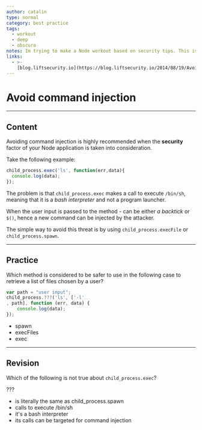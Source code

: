 ```yaml
---
author: catalin
type: normal
category: best practice
tags:
  - workout
  - deep
  - obscura
notes: Im trying to make a Node workout based on security tips. This is one of them.
links:
  - >-
    [blog.liftsecurity.io](https://blog.liftsecurity.io/2014/08/19/Avoid-Command-Injection-Node.js){website}
---
```


# Avoid command injection


---

## Content

Avoiding command injection is highly recommended when the **security** factor of your Node application is taken into consideration.

Take the following example:

```javascript
child_process.exec('ls', function(err,data){
  console.log(data);
});
```

The problem is that `child_process.exec` makes a call to execute `/bin/sh`, meaning that it is a *bash interpreter* and not a program launcher.

When the user input is passed to the method - can be either *a backtick*  or `$()`, hence a new command can be injected by the attacker.

The simple way to avoid this threat is by using `child_process.execFile` or `child_process.spawn`.


---

## Practice

Which method is considered to be safer to use in the following case to retrieve a list of files chosen by a user?

```javascript
var path = "user input";
child_process.???('ls', ['-l'
, path], function (err, data) {
    console.log(data);
});
```

- spawn
- execFiles
- exec


---

## Revision

Which of the following is not true about `child_process.exec`?

???

- is literally the same as child_process.spawn
- calls to execute /bin/sh
- it's a bash interpreter
- its calls can be targeted for command injection
